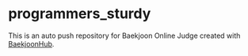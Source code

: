 # programmers_sturdy
This is an auto push repository for Baekjoon Online Judge created with [BaekjoonHub](https://github.com/BaekjoonHub/BaekjoonHub).
